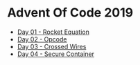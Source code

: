 # Advent Of Code 2019

- [Day 01 - Rocket Equation](day01-rocket-equation/src/day01_rocket_equation/core.clj)
- [Day 02 - Opcode](day02-opcode/src/day02_opcode/core.clj)
- [Day 03 - Crossed Wires](day03-crossed-wires/src/day03_crossed_wires/core.clj)
- [Day 04 - Secure Container](day04-secure-container/src/day04_secure_container/core.clj)
